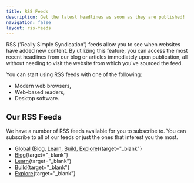 ```yaml
---
title: RSS Feeds
description: Get the latest headlines as soon as they are published!
navigation: false
layout: rss-feeds
---
```


RSS ('Really Simple Syndication') feeds allow you to see when websites have added new content. By utilizing this feature, you can access the most recent headlines from our blog or articles immediately upon publication, all without needing to visit the website from which you've sourced the feed.

You can start using RSS feeds with one of the following:

- Modern web browsers,
- Web-based readers,
- Desktop software.

## Our RSS Feeds

We have a number of RSS feeds available for you to subscribe to. You can subscribe to all of our feeds or just the ones that interest you the most.

- [Global (Blog, Learn, Build, Explore)](/rss.xml){target="_blank"}
- [Blog](/blog/rss.xml){target="_blank"}
- [Learn](/learn/rss.xml){target="_blank"}
- [Build](/build/rss.xml){target="_blank"}
- [Explore](/explore/rss.xml){target="_blank"}

